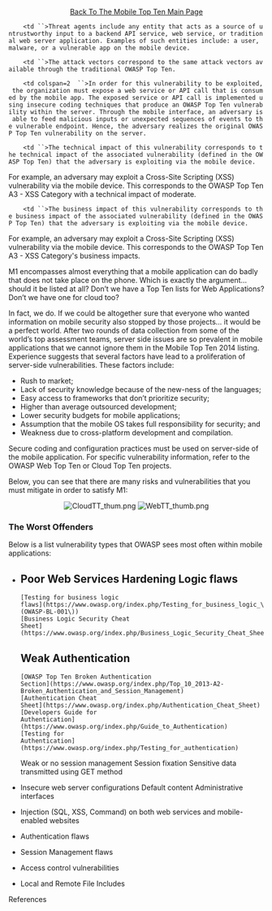 <center>

[Back To The Mobile Top Ten Main
Page](https://www.owasp.org/index.php/Projects/OWASP_Mobile_Security_Project_-_Top_Ten_Mobile_Risks)

</center>

`    <td ``>Threat agents include any entity that acts as a source of untrustworthy input to a backend API service, web service, or traditional web server application. Examples of such entities include: a user, malware, or a vulnerable app on the mobile device.`

</td>

`    <td ``>The attack vectors correspond to the same attack vectors available through the traditional OWASP Top Ten.`

</td>

`    <td colspan=2  ``>In order for this vulnerability to be exploited, the organization must expose a web service or API call that is consumed by the mobile app. The exposed service or API call is implemented using insecure coding techniques that produce an OWASP Top Ten vulnerability within the server. Through the mobile interface, an adversary is able to feed malicious inputs or unexpected sequences of events to the vulnerable endpoint. Hence, the adversary realizes the original OWASP Top Ten vulnerability on the server.`

</td>

`    <td ``>The technical impact of this vulnerability corresponds to the technical impact of the associated vulnerability (defined in the OWASP Top Ten) that the adversary is exploiting via the mobile device.`

For example, an adversary may exploit a Cross-Site Scripting (XSS)
vulnerability via the mobile device. This corresponds to the OWASP Top
Ten A3 - XSS Category with a technical impact of moderate.

</td>

`    <td ``>The business impact of this vulnerability corresponds to the business impact of the associated vulnerability (defined in the OWASP Top Ten) that the adversary is exploiting via the mobile device.`

For example, an adversary may exploit a Cross-Site Scripting (XSS)
vulnerability via the mobile device. This corresponds to the OWASP Top
Ten A3 - XSS Category's business impacts.

</td>

M1 encompasses almost everything that a mobile application can do badly
that does not take place on the phone. Which is exactly the argument…
should it be listed at all? Don’t we have a Top Ten lists for Web
Applications? Don’t we have one for cloud too?

In fact, we do. If we could be altogether sure that everyone who wanted
information on mobile security also stopped by those projects… it would
be a perfect world. After two rounds of data collection from some of the
world’s top assessment teams, server side issues are so prevalent in
mobile applications that we cannot ignore them in the Mobile Top Ten
2014 listing. Experience suggests that several factors have lead to a
proliferation of server-side vulnerabilities. These factors include:

  - Rush to market;
  - Lack of security knowledge because of the new-ness of the languages;
  - Easy access to frameworks that don’t prioritize security;
  - Higher than average outsourced development;
  - Lower security budgets for mobile applications;
  - Assumption that the mobile OS takes full responsibility for
    security; and
  - Weakness due to cross-platform development and compilation.

Secure coding and configuration practices must be used on server-side of
the mobile application. For specific vulnerability information, refer to
the OWASP Web Top Ten or Cloud Top Ten projects.

Below, you can see that there are many risks and vulnerabilities that
you must mitigate in order to satisfy M1:

<center>

![CloudTT_thum.png](CloudTT_thum.png "CloudTT_thum.png")
![WebTT_thumb.png](WebTT_thumb.png "WebTT_thumb.png")

</center>

### The Worst Offenders

Below is a list vulnerability types that OWASP sees most often within
mobile applications:

  - Poor Web Services Hardening
    Logic flaws
      -
        [Testing for business logic
        flaws](https://www.owasp.org/index.php/Testing_for_business_logic_\(OWASP-BL-001\))
        [Business Logic Security Cheat
        Sheet](https://www.owasp.org/index.php/Business_Logic_Security_Cheat_Sheet)
    Weak Authentication
      -
        [OWASP Top Ten Broken Authentication
        Section](https://www.owasp.org/index.php/Top_10_2013-A2-Broken_Authentication_and_Session_Management)
        [Authentication Cheat
        Sheet](https://www.owasp.org/index.php/Authentication_Cheat_Sheet)
        [Developers Guide for
        Authentication](https://www.owasp.org/index.php/Guide_to_Authentication)
        [Testing for
        Authentication](https://www.owasp.org/index.php/Testing_for_authentication)
    Weak or no session management
    Session fixation
    Sensitive data transmitted using GET method

<!-- end list -->

  - Insecure web server configurations
    Default content
    Administrative interfaces

<!-- end list -->

  - Injection (SQL, XSS, Command) on both web services and
    mobile-enabled websites

<!-- end list -->

  - Authentication flaws

<!-- end list -->

  - Session Management flaws

<!-- end list -->

  - Access control vulnerabilities

<!-- end list -->

  - Local and Remote File Includes

References
